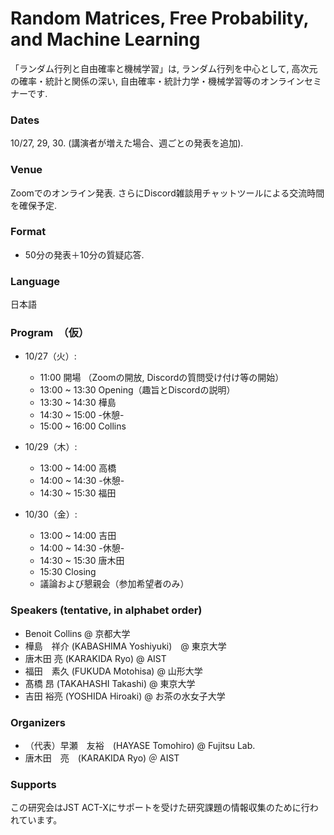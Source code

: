 # Random Matrices, Free Probability, and Machine Learning 
「ランダム行列と自由確率と機械学習」は, ランダム行列を中心として, 高次元の確率・統計と関係の深い, 自由確率・統計力学・機械学習等のオンラインセミナーです.

###  Dates
10/27, 29, 30.  (講演者が増えた場合、週ごとの発表を追加).

### Venue
Zoomでのオンライン発表. さらにDiscord雑談用チャットツールによる交流時間を確保予定.

###  Format
- 50分の発表＋10分の質疑応答.

### Language
日本語

###  Program　（仮）
- 10/27（火）:
  - 11:00 開場 （Zoomの開放, Discordの質問受け付け等の開始）
  - 13:00 ~ 13:30 Opening（趣旨とDiscordの説明）
  - 13:30 ~ 14:30 樺島
  - 14:30 ~ 15:00  -休憩-
  - 15:00 ~ 16:00 Collins
 
- 10/29（木）:
  - 13:00 ~ 14:00 高橋
  - 14:00 ~ 14:30 -休憩-
  - 14:30 ~ 15:30 福田

- 10/30（金）:
  - 13:00 ~ 14:00 吉田
  - 14:00 ~ 14:30 -休憩-
  - 14:30 ~ 15:30 唐木田
  - 15:30   Closing 
  - 議論および懇親会（参加希望者のみ）


### Speakers (tentative, in alphabet order)
- Benoit Collins @ 京都大学
- 樺島　祥介 (KABASHIMA Yoshiyuki)　@ 東京大学
- 唐木田 亮 (KARAKIDA Ryo) @ AIST
- 福田　素久 (FUKUDA Motohisa) @ 山形大学
- 髙橋 昂 (TAKAHASHI Takashi) @ 東京大学
- 吉田 裕亮 (YOSHIDA Hiroaki) @ お茶の水女子大学

### Organizers
- （代表）早瀬　友裕　(HAYASE Tomohiro)  @ Fujitsu Lab.
- 唐木田　亮　(KARAKIDA Ryo) ＠ AIST

### Supports
 この研究会はJST ACT-Xにサポートを受けた研究課題の情報収集のために行われています。
